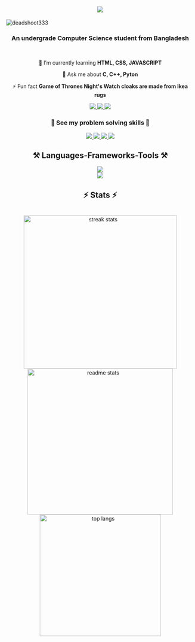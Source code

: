 <h1 align="center">
    <img src="https://readme-typing-svg.herokuapp.com/?font=Righteous&size=35&center=true&vCenter=true&width=500&height=70&duration=4500&lines=Hi+There!+👋;+I'm+ARQAM+BIN+ALMAS!;" />
</h1>

<p align="left"> <img src="https://komarev.com/ghpvc/?username=deadshoot333&label=Profile%20views&color=00ff2a&style=plastic" alt="deadshoot333" /> </p>

<h3 align="center">An undergrade Computer Science student from Bangladesh</h3>
<br/>

<div align="center">

 🌱 I’m currently learning **HTML, CSS, JAVASCRIPT**

💬 Ask me about **C, C++, Pyton**

⚡ Fun fact **Game of Thrones Night's Watch cloaks are made from Ikea rugs**

 </div> 

 <div align="center"> 
  <a href="mailto:arqam343almas@gmail.com">
    <img src="https://img.shields.io/badge/Gmail-333333?style=for-the-badge&logo=gmail&logoColor=red" />
  </a>
  <a href="https://www.linkedin.com/in/arqam-bin-almas/" target="_blank">
    <img src="https://img.shields.io/badge/LinkedIn-0077B5?style=for-the-badge&logo=linkedin&logoColor=white" target="_blank" />
  </a>
  <a href="https://deadshoot333.github.io" target="_blank">
     <img src="https://img.shields.io/badge/Portfolio-FF5722?style=for-the-badge&logo=todoist&logoColor=white" target="_blank" />
  </a>
</div>


<h3 align="center">🧩 See my problem solving skills 🧩</h3>
 <div align="center"> 
  <a href="https://codeforces.com/profile/deadshoot333">
    <img src="https://img.shields.io/badge/codeforces-F9D05B?style=for-the-badge&logo=codeforces&logoColor=red" />
  </a>
  <a href="https://www.codechef.com/users/deadshoot333" target="_blank">
    <img src="https://img.shields.io/badge/codechef-6E3B1D?style=for-the-badge&logo=codechef" target="_blank" />
  </a>
  <a href="https://atcoder.jp/users/deadshoot333" target="_blank">
     <img src="https://img.shields.io/badge/atcoder-BBB2FF?style=for-the-badge&logo=atcoder" target="_blank" />
  </a>
  <a href="https://www.hackerrank.com/profile/deadshoot333" target="_blank">
     <img src="https://img.shields.io/badge/hackerrank-C4DAE0?style=for-the-badge&logo=hackerrank" target="_blank" />
  </a>
</div>


<h2 align="center">⚒️ Languages-Frameworks-Tools ⚒️</h2>
<div align="center">
    <img src="https://skillicons.dev/icons?i=c,cpp,java,python,github,git" /><br>
    <img src="https://skillicons.dev/icons?i=html,css,javascript,vscode,mysql" />
</div>
<!--<hr/>

<div align="center">
  <h2>🐍 My Contributions 🐍</h2>
  <img alt="snake eating my contributions" src="https://raw.githubusercontent.com/salesp07/salesp07/output/github-contribution-grid-snake.svg" />
  
  <br/>
</div>
<hr/> -->

<h2 align="center">⚡ Stats ⚡</h2>
<br>
<div align=center>
  <img width=410 src="https://github-readme-streak-stats-salesp07.vercel.app/?user=deadshoot333&count_private=true&theme=react&border_radius=10" alt="streak stats"/>
  <img width=390 src="https://github-readme-stats-salesp07.vercel.app/api?username=deadshoot333&count_private=true&show_icons=true&theme=react&rank_icon=github&border_radius=10" alt="readme stats" />
  <br/>
  <img width=325 align="center" src="https://github-readme-stats-salesp07.vercel.app/api/top-langs/?username=deadshoot333&hide=HTML&langs_count=8&layout=compact&theme=react&border_radius=10&size_weight=0.5&count_weight=0.5&exclude_repo=github-readme-stats" alt="top langs" /> 
</div>
